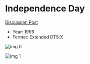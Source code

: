 # Independence Day

[Discussion Post](https://www.avsforum.com/threads/bass-eq-for-filtered-movies.2995212/post-56898482)

* Year: 1996
* Format: Extended DTS:X

![img 0](https://i.imgur.com/7ZaIsjW.jpg)

![img 1](https://i.imgur.com/mJso9db.png)


